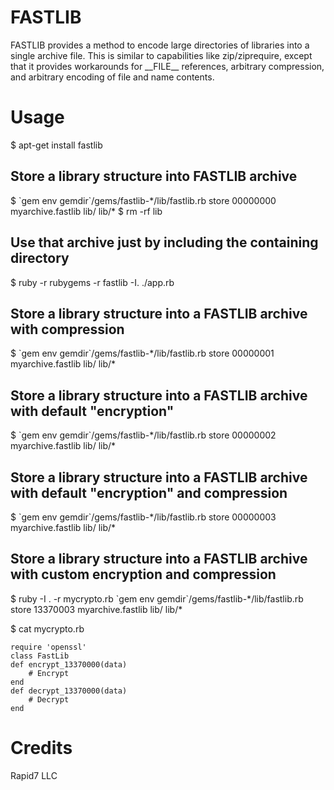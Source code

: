 # FASTLIB

FASTLIB provides a method to encode large directories of libraries into a single archive file.
This is similar to capabilities like zip/ziprequire, except that it provides workarounds for
\_\_FILE\_\_ references, arbitrary compression, and arbitrary encoding of file and name contents.

# Usage

$ apt-get install fastlib

## Store a library structure into FASTLIB archive
$ \`gem env gemdir\`/gems/fastlib-\*/lib/fastlib.rb store 00000000 myarchive.fastlib lib/ lib/\*
$ rm -rf lib

## Use that archive just by including the containing directory
$ ruby -r rubygems -r fastlib -I. ./app.rb

## Store a library structure into a FASTLIB archive with compression
$ \`gem env gemdir\`/gems/fastlib-\*/lib/fastlib.rb store 00000001 myarchive.fastlib lib/ lib/\*

## Store a library structure into a FASTLIB archive with default "encryption"
$ \`gem env gemdir\`/gems/fastlib-\*/lib/fastlib.rb store 00000002 myarchive.fastlib lib/ lib/\*

## Store a library structure into a FASTLIB archive with default "encryption" and compression
$ \`gem env gemdir\`/gems/fastlib-\*/lib/fastlib.rb store 00000003 myarchive.fastlib lib/ lib/\*

## Store a library structure into a FASTLIB archive with custom encryption and compression
$ ruby -I . -r mycrypto.rb \`gem env gemdir\`/gems/fastlib-\*/lib/fastlib.rb store 13370003 myarchive.fastlib lib/ lib/\*

$ cat mycrypto.rb

    require 'openssl'
    class FastLib
    def encrypt_13370000(data)
	    # Encrypt
    end
    def decrypt_13370000(data)
	    # Decrypt
    end


# Credits
Rapid7 LLC
